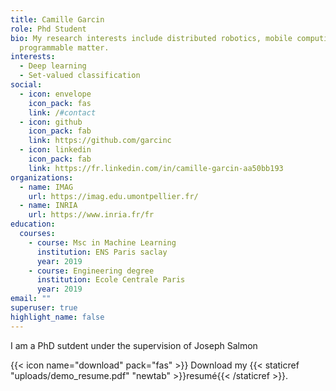 ```yaml
---
title: Camille Garcin
role: Phd Student
bio: My research interests include distributed robotics, mobile computing and
  programmable matter.
interests:
  - Deep learning
  - Set-valued classification
social:
  - icon: envelope
    icon_pack: fas
    link: /#contact
  - icon: github
    icon_pack: fab
    link: https://github.com/garcinc
  - icon: linkedin
    icon_pack: fab
    link: https://fr.linkedin.com/in/camille-garcin-aa50bb193
organizations:
  - name: IMAG
    url: https://imag.edu.umontpellier.fr/
  - name: INRIA
    url: https://www.inria.fr/fr
education:
  courses:
    - course: Msc in Machine Learning
      institution: ENS Paris saclay
      year: 2019
    - course: Engineering degree
      institution: Ecole Centrale Paris
      year: 2019
email: ""
superuser: true
highlight_name: false
---
```

I am a PhD sutdent under the supervision of Joseph Salmon

{{< icon name="download" pack="fas" >}} Download my {{< staticref "uploads/demo_resume.pdf" "newtab" >}}resumé{{< /staticref >}}.